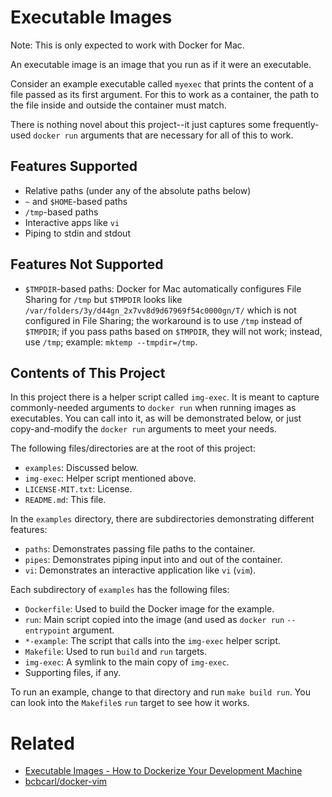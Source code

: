 # Executable Images

Note: This is only expected to work with Docker for Mac.

An executable image is an image that you run as if it were an executable.

Consider an example executable called `myexec` that prints the content of a file passed as its first argument. For this to work as a container, the path to the file inside and outside the container must match.

There is nothing novel about this project--it just captures some frequently-used `docker run` arguments that are necessary for all of this to work.

## Features Supported

* Relative paths (under any of the absolute paths below)
* `~` and `$HOME`-based paths
* `/tmp`-based paths
* Interactive apps like `vi`
* Piping to stdin and stdout

## Features Not Supported

* `$TMPDIR`-based paths: Docker for Mac automatically configures File Sharing for `/tmp` but `$TMPDIR` looks like     `/var/folders/3y/d44gn_2x7vv8d9d67969f54c0000gn/T/` which is not configured in File Sharing; the workaround is to use `/tmp` instead of `$TMPDIR`; if you pass paths based on `$TMPDIR`, they will not work; instead, use `/tmp`; example: `mktemp --tmpdir=/tmp`.

## Contents of This Project

In this project there is a helper script called `img-exec`. It is meant to capture commonly-needed arguments to `docker run` when running images as executables. You can call into it, as will be demonstrated below, or just copy-and-modify the `docker run` arguments to meet your needs.

The following files/directories are at the root of this project:

* `examples`: Discussed below.
* `img-exec`: Helper script mentioned above.
* `LICENSE-MIT.txt`: License.
* `README.md`: This file.

In the `examples` directory, there are subdirectories demonstrating different features:

* `paths`: Demonstrates passing file paths to the container.
* `pipes`: Demonstrates piping input into and out of the container.
* `vi`: Demonstrates an interactive application like `vi` (`vim`).

Each subdirectory of `examples` has the following files:

* `Dockerfile`: Used to build the Docker image for the example.
* `run`: Main script copied into the image (and used as `docker run` `--entrypoint` argument.
* `*-example`: The script that calls into the `img-exec` helper script.
* `Makefile`: Used to run `build` and `run` targets.
* `img-exec`: A symlink to the main copy of `img-exec`.
* Supporting files, if any.

To run an example, change to that directory and run `make build run`. You can look into the `Makefile`s `run` target to see how it works.

# Related

* [Executable Images - How to Dockerize Your Development Machine](https://www.infoq.com/articles/docker-executable-images)
* [bcbcarl/docker-vim](https://github.com/bcbcarl/docker-vim)
